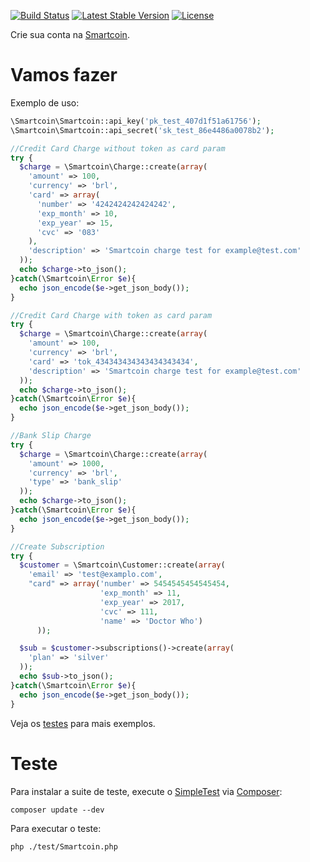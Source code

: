 [![Build Status](https://travis-ci.org/smartcoinpayments/smartcoin-php.svg?branch=master)](https://travis-ci.org/smartcoinpayments/smartcoin-php)
[![Latest Stable Version](https://poser.pugx.org/smartcoin/smartcoin-php/v/stable.svg)](https://packagist.org/packages/smartcoin/smartcoin-php)
[![License](https://poser.pugx.org/smartcoin/smartcoin-php/license.svg)](https://packagist.org/packages/smartcoin/smartcoin-php)

Crie sua conta na <a href="https://smartcoin.com.br/" target="_blank">Smartcoin</a>.

Vamos fazer
===============

Exemplo de uso:

```php
\Smartcoin\Smartcoin::api_key('pk_test_407d1f51a61756');
\Smartcoin\Smartcoin::api_secret('sk_test_86e4486a0078b2');

//Credit Card Charge without token as card param
try {
  $charge = \Smartcoin\Charge::create(array(
    'amount' => 100,
    'currency' => 'brl',
    'card' => array(
      'number' => '4242424242424242',
      'exp_month' => 10,
      'exp_year' => 15,
      'cvc' => '083'
    ),
    'description' => 'Smartcoin charge test for example@test.com'
  ));
  echo $charge->to_json();  
}catch(\Smartcoin\Error $e){
  echo json_encode($e->get_json_body());
}

//Credit Card Charge with token as card param
try {
  $charge = \Smartcoin\Charge::create(array(
    'amount' => 100,
    'currency' => 'brl',
    'card' => 'tok_434343434343434343434',
    'description' => 'Smartcoin charge test for example@test.com'
  ));
  echo $charge->to_json();  
}catch(\Smartcoin\Error $e){
  echo json_encode($e->get_json_body());
}

//Bank Slip Charge
try {
  $charge = \Smartcoin\Charge::create(array(
    'amount' => 1000,
    'currency' => 'brl',
    'type' => 'bank_slip'
  ));
  echo $charge->to_json();
}catch(\Smartcoin\Error $e){
  echo json_encode($e->get_json_body());
}

//Create Subscription
try {
  $customer = \Smartcoin\Customer::create(array(
    'email' => 'test@examplo.com',
    "card" => array('number' => 5454545454545454,
                    'exp_month' => 11,
                    'exp_year' => 2017,
                    'cvc' => 111,
                    'name' => 'Doctor Who')
      ));

  $sub = $customer->subscriptions()->create(array(
    'plan' => 'silver'
  ));
  echo $sub->to_json();
}catch(\Smartcoin\Error $e){
  echo json_encode($e->get_json_body());
}

```
Veja os <a href="https://github.com/smartcoinpayments/smartcoin-php/blob/master/test/Smartcoin/ChargeTest.php" target="_blank">testes</a> para mais exemplos.

Teste
=====

Para instalar a suite de teste, execute o <a href="https://packagist.org/packages/simpletest/simpletest" target="_blank">SimpleTest</a> via <a href="https://getcomposer.org/" target="_blank">Composer</a>:

```
composer update --dev
```

Para executar o teste:

```
php ./test/Smartcoin.php
```
